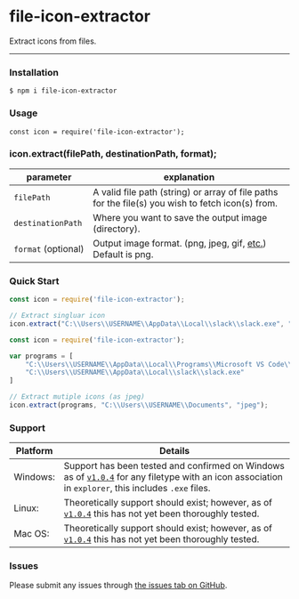 # file-icon-extractor

 Extract icons from files.

---

### Installation

`$ npm i file-icon-extractor`



### Usage

`const icon = require('file-icon-extractor');`



### icon.extract(filePath, destinationPath, format);

| parameter           | explanation                                                                                                                                                                       |
| ------------------- | --------------------------------------------------------------------------------------------------------------------------------------------------------------------------------- |
| `filePath`          | A valid file path (string) or array of file paths for the file(s) you wish to fetch icon(s) from.                                                                                 |
| `destinationPath`   | Where you want to save the output image (directory).                                                                                                                              |
| `format` (optional) | Output image format. (png, jpeg, gif, [etc.](https://docs.microsoft.com/en-us/dotnet/api/system.drawing.imaging.imageformat?view=dotnet-plat-ext-5.0#properties)) Default is png. |

### Quick Start

```js
const icon = require('file-icon-extractor');

// Extract singluar icon
icon.extract("C:\\Users\\USERNAME\\AppData\\Local\\slack\\slack.exe", "C:\\Users\\USERNAME\\Documents");
```

```js
const icon = require('file-icon-extractor');

var programs = [
    "C:\\Users\\USERNAME\\AppData\\Local\\Programs\\Microsoft VS Code\\Code.exe",
    "C:\\Users\\USERNAME\\AppData\\Local\\slack\\slack.exe"
]

// Extract mutiple icons (as jpeg)
icon.extract(programs, "C:\\Users\\USERNAME\\Documents", "jpeg");
```

### Support

| Platform | Details                                                                                                                                              |
| -------- | ---------------------------------------------------------------------------------------------------------------------------------------------------- |
| Windows: | Support has been tested and confirmed on Windows as of [`v1.0.4`](https://github.com/kevinuulong/file-icon-extractor/releases/tag/v1.0.4) for any filetype with an icon association in `explorer`, this includes `.exe` files. |
| Linux:   | Theoretically support should exist; however, as of [`v1.0.4`](https://github.com/kevinuulong/file-icon-extractor/releases/tag/v1.0.4) this has not yet been thoroughly tested.                                                  |
| Mac OS:  | Theoretically support should exist; however, as of [`v1.0.4`](https://github.com/kevinuulong/file-icon-extractor/releases/tag/v1.0.4) this has not yet been thoroughly tested.                                                  |

### Issues

Please submit any issues through [the issues tab on GitHub](https://github.com/kevinuulong/file-icon-extractor/issues).
